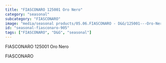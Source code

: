 ```yaml
---
title: "FIASCONARO 125001 Oro Nero"
category: "seasonal"
subcategory: "FIASCONARO"
image: "media/seasonal products/05.06.FIASCONARO - D&G/125001---Oro-Nero.jpg"
id: "seasonal-fiasconaro-905"
tags: ["FIASCONARO", "D&G", "seasonal"]
---
```


FIASCONARO 125001 Oro Nero

FIASCONARO
